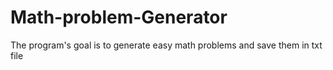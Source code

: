 # Math-problem-Generator
The program's goal is to generate easy math problems and save them in txt file
